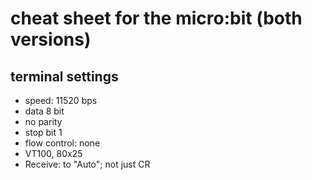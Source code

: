 # cheat sheet for the micro:bit (both versions)

## terminal settings

* speed: 11520 bps
* data 8 bit
* no parity
* stop bit 1
* flow control: none
* VT100, 80x25
* Receive: to "Auto"; not just CR
